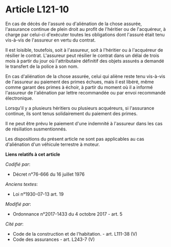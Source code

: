 # Article L121-10

En cas de décès de l'assuré ou d'aliénation de la chose assurée, l'assurance continue de plein droit au profit de l'héritier
ou de l'acquéreur, à charge par celui-ci d'exécuter toutes les obligations dont l'assuré était tenu vis-à-vis de l'assureur
en vertu du contrat.

Il est loisible, toutefois, soit à l'assureur, soit à l'héritier ou à l'acquéreur de résilier le contrat. L'assureur peut
résilier le contrat dans un délai de trois mois à partir du jour où l'attributaire définitif des objets assurés a demandé le
transfert de la police à son nom.

En cas d'aliénation de la chose assurée, celui qui aliène reste tenu vis-à-vis de l'assureur au paiement des primes échues,
mais il est libéré, même comme garant des primes à échoir, à partir du moment où il a informé l'assureur de l'aliénation par
lettre recommandée ou par envoi recommandé électronique.

Lorsqu'il y a plusieurs héritiers ou plusieurs acquéreurs, si l'assurance continue, ils sont tenus solidairement du paiement
des primes.

Il ne peut être prévu le paiement d'une indemnité à l'assureur dans les cas de résiliation susmentionnés.

Les dispositions du présent article ne sont pas applicables au cas d'aliénation d'un véhicule terrestre à moteur.

**Liens relatifs à cet article**

_Codifié par_:

  - Décret n°76-666 du 16 juillet 1976

_Anciens textes_:

  - Loi n°1930-07-13 art. 19

_Modifié par_:

  - Ordonnance n°2017-1433 du 4 octobre 2017 - art. 5

_Cité par_:

  - Code de la construction et de l'habitation. - art. L111-38 (V)
  - Code des assurances - art. L243-7 (V)

